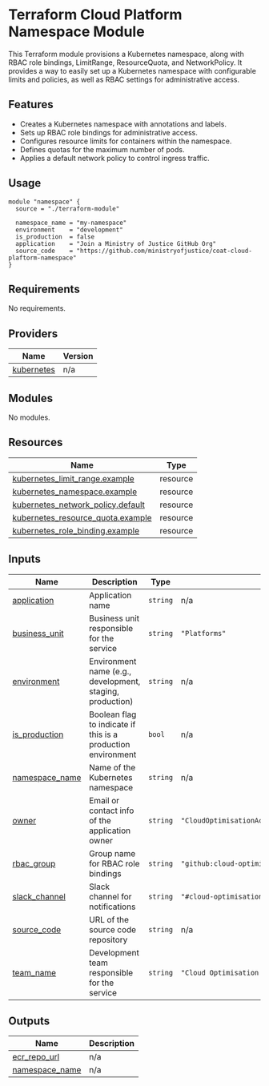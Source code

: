 # Terraform Cloud Platform Namespace Module

This Terraform module provisions a Kubernetes namespace, along with RBAC role bindings, LimitRange, ResourceQuota, and NetworkPolicy. It provides a way to easily set up a Kubernetes namespace with configurable limits and policies, as well as RBAC settings for administrative access.

## Features

- Creates a Kubernetes namespace with annotations and labels.
- Sets up RBAC role bindings for administrative access.
- Configures resource limits for containers within the namespace.
- Defines quotas for the maximum number of pods.
- Applies a default network policy to control ingress traffic.

## Usage

```hcl
module "namespace" {
  source = "./terraform-module"

  namespace_name = "my-namespace"
  environment    = "development"
  is_production  = false
  application    = "Join a Ministry of Justice GitHub Org"
  source_code    = "https://github.com/ministryofjustice/coat-cloud-plaftorm-namespace"
}
```

<!-- BEGIN_TF_DOCS -->
## Requirements

No requirements.

## Providers

| Name | Version |
|------|---------|
| <a name="provider_kubernetes"></a> [kubernetes](#provider\_kubernetes) | n/a |

## Modules

No modules.

## Resources

| Name | Type |
|------|------|
| [kubernetes_limit_range.example](https://registry.terraform.io/providers/hashicorp/kubernetes/latest/docs/resources/limit_range) | resource |
| [kubernetes_namespace.example](https://registry.terraform.io/providers/hashicorp/kubernetes/latest/docs/resources/namespace) | resource |
| [kubernetes_network_policy.default](https://registry.terraform.io/providers/hashicorp/kubernetes/latest/docs/resources/network_policy) | resource |
| [kubernetes_resource_quota.example](https://registry.terraform.io/providers/hashicorp/kubernetes/latest/docs/resources/resource_quota) | resource |
| [kubernetes_role_binding.example](https://registry.terraform.io/providers/hashicorp/kubernetes/latest/docs/resources/role_binding) | resource |

## Inputs

| Name | Description | Type | Default | Required |
|------|-------------|------|---------|:--------:|
| <a name="input_application"></a> [application](#input\_application) | Application name | `string` | n/a | yes |
| <a name="input_business_unit"></a> [business\_unit](#input\_business\_unit) | Business unit responsible for the service | `string` | `"Platforms"` | no |
| <a name="input_environment"></a> [environment](#input\_environment) | Environment name (e.g., development, staging, production) | `string` | n/a | yes |
| <a name="input_is_production"></a> [is\_production](#input\_is\_production) | Boolean flag to indicate if this is a production environment | `bool` | n/a | yes |
| <a name="input_namespace_name"></a> [namespace\_name](#input\_namespace\_name) | Name of the Kubernetes namespace | `string` | n/a | yes |
| <a name="input_owner"></a> [owner](#input\_owner) | Email or contact info of the application owner | `string` | `"CloudOptimisationAccoutabilityTeam@JusticeUK.onmicrosoft.com"` | no |
| <a name="input_rbac_group"></a> [rbac\_group](#input\_rbac\_group) | Group name for RBAC role bindings | `string` | `"github:cloud-optimisation-and-accountability"` | no |
| <a name="input_slack_channel"></a> [slack\_channel](#input\_slack\_channel) | Slack channel for notifications | `string` | `"#cloud-optimisation-and-accountability-team"` | no |
| <a name="input_source_code"></a> [source\_code](#input\_source\_code) | URL of the source code repository | `string` | n/a | yes |
| <a name="input_team_name"></a> [team\_name](#input\_team\_name) | Development team responsible for the service | `string` | `"Cloud Optimisation and Accountability"` | no |

## Outputs

| Name | Description |
|------|-------------|
| <a name="output_ecr_repo_url"></a> [ecr\_repo\_url](#output\_ecr\_repo\_url) | n/a |
| <a name="output_namespace_name"></a> [namespace\_name](#output\_namespace\_name) | n/a |
<!-- END_TF_DOCS -->
